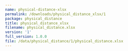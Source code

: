 ```yaml
---
name: physical-distance-xlsx
permalink: /downloads/physical_distance_xlsx/1
package: physical_distance
title: physical_distance_xlsx
filename: physical_distance.xlsx
version: '1'
full_version: 1.0.0
file: /data/physical_distance/1/physical_distance.xlsx
---
```

